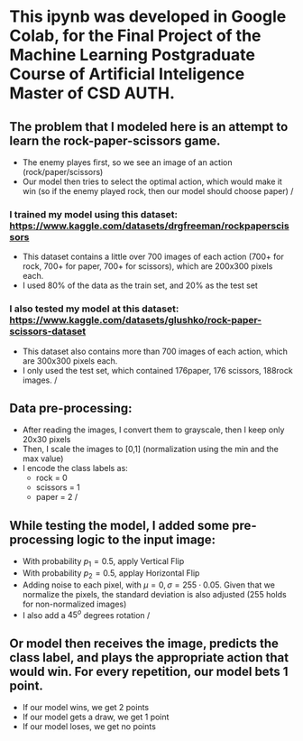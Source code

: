 # This ipynb was developed in Google Colab, for the Final Project of the Machine Learning Postgraduate Course of Artificial Inteligence Master of CSD AUTH.
## The problem that I modeled here is an attempt to learn the rock-paper-scissors game.
* The enemy playes first, so we see an image of an action (rock/paper/scissors)
* Our model then tries to select the optimal action, which would make it win (so if the enemy played rock, then our model should choose paper)
/

### I trained my model using this dataset: https://www.kaggle.com/datasets/drgfreeman/rockpaperscissors
* This dataset contains a little over 700 images of each action (700+ for rock, 700+ for paper, 700+ for scissors), which are 200x300 pixels each.
* I used 80% of the data as the train set, and 20% as the test set
### I also tested my model at this dataset: https://www.kaggle.com/datasets/glushko/rock-paper-scissors-dataset
* This dataset also contains more than 700 images of each action, which are 300x300 pixels each.
* I only used the test set, which contained 176paper, 176 scissors, 188rock images.
/

## Data pre-processing:
* After reading the images, I convert them to grayscale, then I keep only 20x30 pixels
* Then, I scale the images to [0,1] (normalization using the min and the max value)
* I encode the class labels as:
  * rock = 0
  * scissors = 1
  * paper = 2
/

## While testing the model, I added some pre-processing logic to the input image:
* With probability $p_1=0.5$, apply Vertical Flip
* With probability $p_2=0.5$, applay Horizontal Flip
* Adding noise to each pixel, with $\mu = 0, \sigma = 255 \cdot 0.05$. Given that we normalize the pixels, the standard deviation is also adjusted (255 holds for non-normalized images)
* I also add a $45^o$ degrees rotation
/

## Or model then receives the image, predicts the class label, and plays the appropriate action that would win. For every repetition, our model bets 1 point.
* If our model wins, we get 2 points
* If our model gets a draw, we get 1 point
* If our model loses, we get no points
